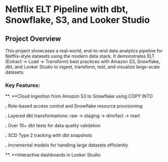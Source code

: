 # Netflix ELT Pipeline with dbt, Snowflake, S3, and Looker Studio
## Project Overview

This project showcases a real-world, end-to-end data analytics pipeline for Netflix-style datasets using the modern data stack.
It demonstrates ELT (Extract → Load → Transform) best practices with Amazon S3, Snowflake, dbt, and Looker Studio to ingest, transform, test, and visualize large-scale datasets.

### Key Features:

**. **Cloud ingestion from Amazon S3 to Snowflake using COPY INTO

**.** Role-based access control and Snowflake resource provisioning

**.** Layered dbt transformations: raw → staging → dim/fact → mart

**.** Over 10+ dbt tests for data quality validation

**.** SCD Type 2 tracking with dbt snapshots

**.** Incremental models for handling large datasets efficiently

**. **Interactive dashboards in Looker Studio

